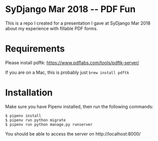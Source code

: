 # SyDjango Mar 2018 -- PDF Fun

This is a repo I created for a presentation I gave at SyDjango Mar 2018 about
my experience with fillable PDF forms.


# Requirements

Please install pdftk: https://www.pdflabs.com/tools/pdftk-server/

If you are on a Mac, this is probably just `brew install pdftk`

# Installation

Make sure you have Pipenv installed, then run the following commands:

```
$ pipenv install
$ pipenv run python migrate
$ pipenv run python manage.py runserver
```

You should be able to access the server on http://localhost:8000/

